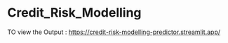 # Credit_Risk_Modelling

TO view the Output : https://credit-risk-modelling-predictor.streamlit.app/
